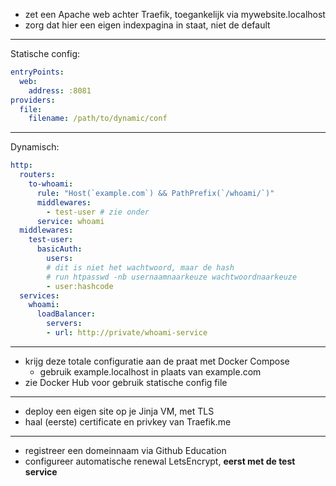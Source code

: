 - zet een Apache web achter Traefik, toegankelijk via mywebsite.localhost
- zorg dat hier een eigen indexpagina in staat, niet de default
---
Statische config:

```yaml
entryPoints:
  web:
    address: :8081
providers:
  file:
    filename: /path/to/dynamic/conf
```
---
Dynamisch:

```yaml
http:
  routers:
    to-whoami:
      rule: "Host(`example.com`) && PathPrefix(`/whoami/`)"
      middlewares:
        - test-user # zie onder
      service: whoami
  middlewares:
    test-user:
      basicAuth:
        users:
        # dit is niet het wachtwoord, maar de hash
        # run htpasswd -nb usernaamnaarkeuze wachtwoordnaarkeuze
        - user:hashcode
  services:
    whoami:
      loadBalancer:
        servers:
        - url: http://private/whoami-service
```
---
- krijg deze totale configuratie aan de praat met Docker Compose
  - gebruik example.localhost in plaats van example.com
- zie Docker Hub voor gebruik statische config file
---
- deploy een eigen site op je Jinja VM, met TLS
- haal (eerste) certificate en privkey van Traefik.me
---
- registreer een domeinnaam via Github Education
- configureer automatische renewal LetsEncrypt, **eerst met de test service**
